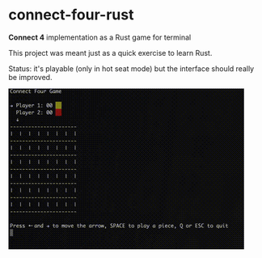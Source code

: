 # connect-four-rust
**Connect 4** implementation as a Rust game for terminal

This project was meant just as a quick exercise to learn Rust.

Status: it's playable (only in hot seat mode) but the interface should really be improved.

![](demo.gif)